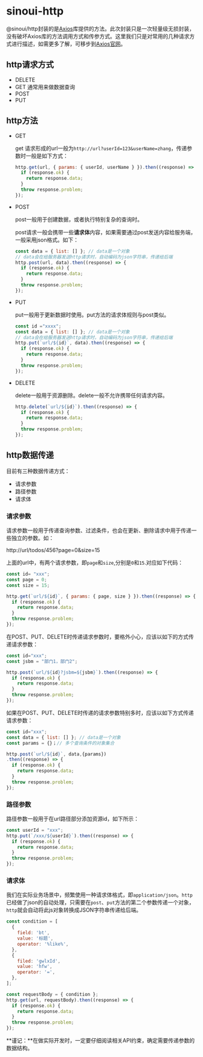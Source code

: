 # sinoui-http

@sinoui/http封装的是[Axios](https://github.com/axios/axios)库提供的方法。此次封装只是一次轻量级无损封装，没有破坏Axios库的方法调用方式和传参方式。这里我们只是对常用的几种请求方式进行描述，如需更多了解，可移步到[Axios官网](http://www.axios-js.com/zh-cn/docs/)。

## http请求方式

* DELETE
* GET   通常用来做数据查询
* POST
* PUT

## http方法

* GET

  get 请求形成的url一般为`http://url?userId=123&userName=zhang`，传递参数时一般是如下方式：

  ```js
  http.get(url, { params: { userId, userName } }).then((response) => {
    if (response.ok) {
      return response.data;
    }
    throw response.problem;
  });
  ```

* POST

  post一般用于创建数据，或者执行特别复杂的查询时。

  post请求一般会携带一些**请求体**内容，如果需要通过post发送内容给服务端，一般采用json格式。如下：

  ```js
  const data = { list: [] }; // data是一个对象
  // data会在给服务器发送http请求时，自动编码为json字符串，传递给后端
  http.post(url, data).then((response) => {
    if (response.ok) {
      return response.data;
    }
    throw response.problem;
  });
  ```

* PUT

  put一般用于更新数据时使用。put方法的请求体规则与post类似。

  ```js
  const id ="xxxx";
  const data = { list: [] }; // data是一个对象
  // data会在给服务器发送http请求时，自动编码为json字符串，传递给后端
  http.put(`url/${id}`, data).then((response) => {
    if (response.ok) {
      return response.data;
    }
    throw response.problem;
  });
  ```

* DELETE

  delete一般用于资源删除。delete一般不允许携带任何请求内容。

  ```js
  http.delete(`url/${id}`).then((response) => {
    if (response.ok) {
      return response.data;
    }
    throw response.problem;
  });
  ```

## http数据传递

目前有三种数据传递方式：

* 请求参数
* 路径参数
* 请求体

### 请求参数

请求参数一般用于传递查询参数、过滤条件，也会在更新、删除请求中用于传递一些独立的参数。如：

http://url/todos/456?page=0&size=15

上面的url中，有两个请求参数，即`page`和`size`,分别是`0`和`15`.对应如下代码：

```js
const id= "xxx";
const page = 0;
const size = 15;

http.get(`url/${id}`, { params: { page, size } }).then((response) => {
  if (response.ok) {
    return response.data;
  }
  throw response.problem;
});
```

在POST、PUT、DELETE时传递请求参数时，要格外小心，应该以如下的方式传递请求参数：

```js
const id="xxx";
const jsbm = "部门1，部门2";

http.post(`url/${id}?jsbm=${jsbm}`).then((response) => {
  if (response.ok) {
    return response.data;
  }
  throw response.problem;
});
```

如果在POST、PUT、DELETE时传递的请求参数特别多时，应该以如下方式传递请求参数：

```js
const id="xxx";
const data = { list: [] }; // data是一个对象
const params = {}；// 多个查询条件的对象集合

http.post(`url/${id}`, data,{params})
.then((response) => {
  if (response.ok) {
    return response.data;
  }
  throw response.problem;
});
```

### 路径参数

路径参数一般用于在url路径部分添加资源id，如下所示：

```js
const userId = "xxx";
http.put(`/xxx/${userId}`).then((response) => {
  if (response.ok) {
    return response.data;
  }
  throw response.problem;
});
```

### 请求体

我们在实际业务场景中，频繁使用一种请求体格式，即`application/json`。`http`已经做了json的自动处理，只需要在`post`、`put`方法的第二个参数传递一个对象，`http`就会自动将此js对象转换成JSON字符串传递给后端。

```js
const condition = [
  {
    field: 'bt',
    value: '标题',
    operator: '%like%',
  },
  {
    filed: 'gwlxId',
    value: 'hfw',
    operator: '=',
  },
];

const requestBody = { condition };
http.get(url, requestBody).then((response) => {
  if (response.ok) {
    return response.data;
  }
  throw response.problem;
});
```

**谨记：**在做实际开发时，一定要仔细阅读相关API约束，确定需要传递参数的数据结构。



